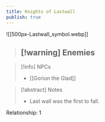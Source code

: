 ```yaml
---
title: Knights of Lastwall
publish: true
---
```

![[500px-Lastwall_symbol.webp]]
> [!warning] Enemies
> - 

> [!info] NPCs
> - [[Gorion the Glad]]

> [!abstract] Notes
> - Last wall was the first to fall.

Relationship: 1